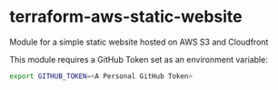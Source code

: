 # terraform-aws-static-website
Module for a simple static website hosted on AWS S3 and Cloudfront

This module requires a GitHub Token set as an environment variable:

```sh
export GITHUB_TOKEN=<A Personal GitHub Token>
```